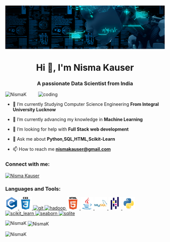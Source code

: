 ![logo](banner.png)
<h1 align="center">Hi 👋, I'm Nisma Kauser</h1>
<h3 align="center">A passionate Data Scientist from India</h3>
<img align="right" alt="coding" width="400" src="https://user-images.githubusercontent.com/74038190/212741999-016fddbd-617a-4448-8042-0ecf907aea25.gif">

<p align="left"><img src="https://komarev.com/ghpvc/?username=NismaK&label=Profile%20views&color=0e75b6&style=flat-square" alt="NismaK"> </p>

- 🔭 I’m currently Studying Computer Science Engineering **From Integral University Lucknow**

- 🌱 I’m currently advancing my knowledge in **Machine Learning**

- 🤝 I’m looking for help with **Full Stack web development**

- 💬 Ask me about **Python,SQL,HTML,Scikit-Learn**

- 📫 How to reach me **nismakauser@gmail.com**

<h3 align="left">Connect with me:</h3>
<p align="left">
<a href="https://www.linkedin.com/in/nisma-kauser-b76b09316/" target="blank"><img align="center" src="https://raw.githubusercontent.com/rahuldkjain/github-profile-readme-generator/master/src/images/icons/Social/linked-in-alt.svg" alt="Nisma Kauser" height="30" width="40" /></a>

</p>

<h3 align="left">Languages and Tools:</h3>

<!-- just delete the line if you haven't prior knowledge about any of these skill -->
<p align="left">
<a href="https://www.cprogramming.com/" target="_blank" rel="noreferrer"> <img src="https://raw.githubusercontent.com/devicons/devicon/master/icons/c/c-original.svg" alt="c" width="40" height="40"/> </a>
<a href="https://www.w3schools.com/css/" target="_blank" rel="noreferrer"> <img src="https://raw.githubusercontent.com/devicons/devicon/master/icons/css3/css3-original-wordmark.svg" alt="css3" width="40" height="40"/> </a>
<a href="https://git-scm.com/" target="_blank" rel="noreferrer"> <img src="https://www.vectorlogo.zone/logos/git-scm/git-scm-icon.svg" alt="git" width="40" height="40"/> </a>
<a href="https://hadoop.apache.org/" target="_blank" rel="noreferrer"> <img src="https://www.vectorlogo.zone/logos/apache_hadoop/apache_hadoop-icon.svg" alt="hadoop" width="40" height="40"/> </a>
<a href="https://www.w3.org/html/" target="_blank" rel="noreferrer"> <img src="https://raw.githubusercontent.com/devicons/devicon/master/icons/html5/html5-original-wordmark.svg" alt="html5" width="40" height="40"/> </a>
<a href="https://www.java.com" target="_blank" rel="noreferrer"> <img src="https://raw.githubusercontent.com/devicons/devicon/master/icons/java/java-original.svg" alt="java" width="40" height="40"/> </a>
<a href="https://www.mysql.com/" target="_blank" rel="noreferrer"> <img src="https://raw.githubusercontent.com/devicons/devicon/master/icons/mysql/mysql-original-wordmark.svg" alt="mysql" width="40" height="40"/> </a>
<a href="https://pandas.pydata.org/" target="_blank" rel="noreferrer"> <img src="https://raw.githubusercontent.com/devicons/devicon/2ae2a900d2f041da66e950e4d48052658d850630/icons/pandas/pandas-original.svg" alt="pandas" width="40" height="40"/> </a>
<a href="https://www.python.org" target="_blank" rel="noreferrer"> <img src="https://raw.githubusercontent.com/devicons/devicon/master/icons/python/python-original.svg" alt="python" width="40" height="40"/></a>
<a href="https://scikit-learn.org/" target="_blank" rel="noreferrer"> <img src="https://upload.wikimedia.org/wikipedia/commons/0/05/Scikit_learn_logo_small.svg" alt="scikit_learn" width="40" height="40"/> </a>
<a href="https://seaborn.pydata.org/" target="_blank" rel="noreferrer"> <img src="https://seaborn.pydata.org/_images/logo-mark-lightbg.svg" alt="seaborn" width="40" height="40"/> </a>
<a href="https://www.sqlite.org/" target="_blank" rel="noreferrer"> <img src="https://www.vectorlogo.zone/logos/sqlite/sqlite-icon.svg" alt="sqlite" width="40" height="40"/> </a>


<p><img align="left" src="https://github-readme-stats.vercel.app/api/top-langs?username=NismaK &show_icons=true&locale=en&layout=compact" alt="NismaK" /></p>

<p>&nbsp;<img align="center" src="https://github-readme-stats.vercel.app/api?username=NismaK &show_icons=true&locale=en" alt="NismaK" /></p>

<p><img align="center" src="https://github-readme-streak-stats.herokuapp.com/?user=NismaK &" alt="NismaK" /></p>

